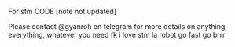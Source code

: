 For stm CODE [note not updated]

Please contact @gyanroh on telegram for more details on anything, everything, whatever you need
fk i love stm la robot go fast go brrr
